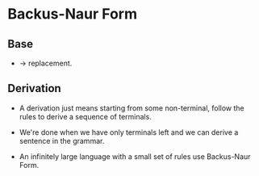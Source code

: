 # Backus-Naur Form

## Base
* <Non-terminal> -> replacement.

## Derivation
* A derivation just means starting from some non-terminal, follow the rules to derive a sequence of terminals.
* We're done when we have only terminals left and we can derive a sentence in the grammar.

* An infinitely large language with a small set of rules use Backus-Naur Form.
